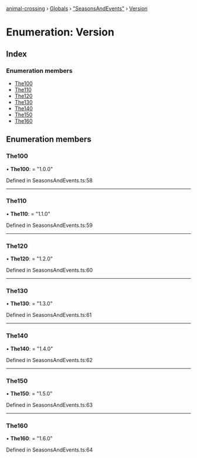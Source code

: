 [animal-crossing](../README.md) › [Globals](../globals.md) › ["SeasonsAndEvents"](../modules/_seasonsandevents_.md) › [Version](_seasonsandevents_.version.md)

# Enumeration: Version

## Index

### Enumeration members

* [The100](_seasonsandevents_.version.md#the100)
* [The110](_seasonsandevents_.version.md#the110)
* [The120](_seasonsandevents_.version.md#the120)
* [The130](_seasonsandevents_.version.md#the130)
* [The140](_seasonsandevents_.version.md#the140)
* [The150](_seasonsandevents_.version.md#the150)
* [The160](_seasonsandevents_.version.md#the160)

## Enumeration members

###  The100

• **The100**: = "1.0.0"

Defined in SeasonsAndEvents.ts:58

___

###  The110

• **The110**: = "1.1.0"

Defined in SeasonsAndEvents.ts:59

___

###  The120

• **The120**: = "1.2.0"

Defined in SeasonsAndEvents.ts:60

___

###  The130

• **The130**: = "1.3.0"

Defined in SeasonsAndEvents.ts:61

___

###  The140

• **The140**: = "1.4.0"

Defined in SeasonsAndEvents.ts:62

___

###  The150

• **The150**: = "1.5.0"

Defined in SeasonsAndEvents.ts:63

___

###  The160

• **The160**: = "1.6.0"

Defined in SeasonsAndEvents.ts:64
